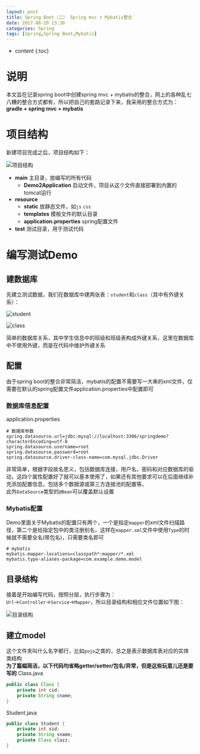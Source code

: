 ```yaml
---
layout: post
title: Spring Boot（二） Spring mvc + Mybatis整合
date: 2017-06-20 13:30
categories: Spring
tags: [Spring,Spring Boot,Mybatis]
---
```


* content
{:toc}

# 说明
本文旨在记录spring boot中创建spring mvc + mybatis的整合，网上的各种乱七八糟的整合方式都有，所以把自己的套路记录下来，我采用的整合方式为：**gradle + spring mvc + mybatis**

# 项目结构
新建项目完成之后，项目结构如下：

![][1]  
- **main**
主目录，放编写的所有代码
	- **Demo2Application**
启动文件，项目从这个文件直接部署到内置的tomcat运行
- **resource**
	- **static**
放静态文件，如`js` `css`
	- **templates**
模板文件的默认目录
	-  **application.properties**
spring配置文件
- **test**
测试目录，用于测试代码

# 编写测试Demo
## 建数据库
先建立测试数据，我们在数据库中建两张表：`student`和`class`（其中有外键关系）：  

![][2]

![][3]

简单的数据库关系，其中学生信息中的班级和班级表构成外键关系，这里在数据库中不使用外键，而是在代码中维护外键关系

## 配置
由于spring boot的整合非常简洁，mybatis的配置不需要写一大串的xml文件，仅需要在默认的spring配置文件application.properties中配置即可  
### 数据库信息配置
application.properties
```
# 数据库参数
spring.datasource.url=jdbc:mysql://localhost:3306/springdemo?characterEncoding=utf-8
spring.datasource.username=root
spring.datasource.password=root
spring.datasource.driver-class-name=com.mysql.jdbc.Driver
```
非常简单，根据字段故名思义，包括数据库连接，用户名，密码和对应数据库的驱动，这四个属性配置好了就可以基本使用了，如果还有其他要求可以在后面继续补充添加配置信息，包括多个数据源或第三方连接池的配置等。  
此外`DataSource`类型的`@Bean`可以覆盖默认设置
### Mybatis配置
Demo里面关于Mybatis的配置只有两个，一个是指定`mapper`的xml文件扫描路径，第二个是给指定包中的类注册别名，这样在`mapper.xml`文件中使用`Type`的时候就不需要全名(带包名)，只需要类名即可
```
# mybatis
mybatis.mapper-locations=classpath*:mapper/*.xml
mybatis.type-aliases-package=com.example.demo.model
```
## 目录结构
接着是开始编写代码，按照分层，执行步骤为：`Url`→`Controller`→`Service`→`Mapper`，所以目录结构和相应文件位置如下图：  

![][4]  

## 建立model
这个文件夹叫什么名字都行，比如`pojo`之类的，总之是表示数据库表对应的实体类结构  
**为了篇幅简洁，以下代码均省略getter/setter/包名/异常，但是这些玩意儿还是要写的**
Class.java
```java
public class Class {
    private int cid;
    private String cname;
}

```
Student.java
```java
public class Student {
    private int sid;
    private String sname;
    private Class clazz;
}

```

  [1]: https://www.github.com/lanyuanxiaoyao/GitGallery/raw/master/Ashampoo_Snap_2017%E5%B9%B46%E6%9C%8820%E6%97%A5_11h47m55s_009_.png "项目结构"
  [2]: https://www.github.com/lanyuanxiaoyao/GitGallery/raw/master/Ashampoo_Snap_2017%E5%B9%B46%E6%9C%8820%E6%97%A5_11h59m28s_011_.png "student"
  [3]: https://www.github.com/lanyuanxiaoyao/GitGallery/raw/master/Ashampoo_Snap_2017%E5%B9%B46%E6%9C%8820%E6%97%A5_11h59m48s_012_.png "class"
  [4]: https://www.github.com/lanyuanxiaoyao/GitGallery/raw/master/Ashampoo_Snap_2017%E5%B9%B46%E6%9C%8821%E6%97%A5_15h41m15s_001_.png "目录结构"
